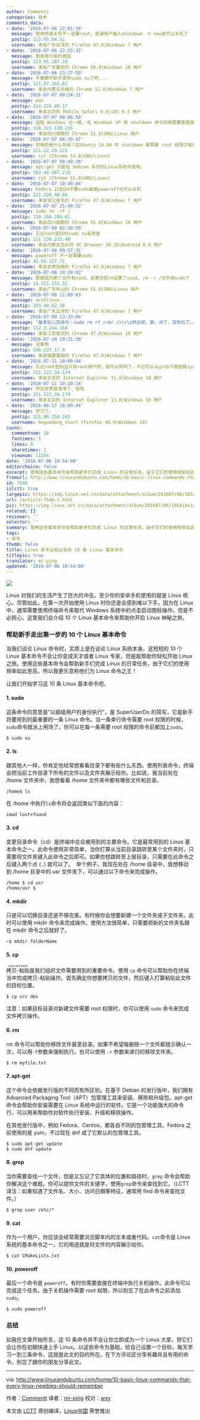 ```yaml
---
author: Commenti
categories: 技术
comments_data:
- date: '2016-07-06 22:01:34'
  message: 使用终端关机不一定要root，普通用户输入shutdown -h now就可以关机了
  postip: 113.95.94.51
  username: 来自广东云浮的 Firefox 47.0|Windows 7 用户
- date: '2016-07-06 22:23:32'
  message: 那是发行版的原因
  postip: 113.95.207.19
  username: 来自广东肇庆的 Chrome 50.0|Windows 10 用户
- date: '2016-07-06 23:27:59'
  message: 不要教坏新手使用sudo su了吧....
  postip: 121.57.102.82
  username: 来自内蒙古赤峰的 Chrome 51.0|Windows 7 用户
- date: '2016-07-07 00:24:31'
  message: man
  postip: 114.255.40.17
  username: 来自北京的 Mobile Safari 9.0|iOS 9.3 用户
- date: '2016-07-07 08:06:58'
  message: 這點 Windows 也一樣, 在 Windows XP 用 shutdown 命令同樣需要管理員權限, 後面的版本就不需要了.
  postip: 118.122.120.235
  username: 来自四川成都的 Chrome 51.0|GNU/Linux 用户
- date: '2016-07-07 08:39:47'
  message: 你用的是什么系统？在Ubuntu 14.04 中 shutdown 是需要 root 权限才能执行的。
  postip: 121.22.29.121
  username: ryt [Chrome 51.0|GNU/Linux]
- date: '2016-07-07 08:49:20'
  message: apt-get 只能在 Debian 系列的Linux系统中使用。
  postip: 163.44.167.219
  username: ryt [Chrome 51.0|GNU/Linux]
- date: '2016-07-07 10:49:04'
  message: Fedora 22到24不要sudo直接poweroff也可以关机
  postip: 122.226.49.66
  username: 来自浙江金华的 Firefox 47.0|Windows 7 用户
- date: '2016-07-07 21:49:52'
  message: sudo rm -rf /
  postip: 110.184.204.61
  username: 来自四川成都的 Chrome 51.0|Windows 10 用户
- date: '2016-07-08 02:19:59'
  message: 忘记root密码时sudo su有奇效
  postip: 111.126.233.48
  username: 来自内蒙古包头的 UC Browser 10.10|Android 6.0 用户
- date: '2016-07-08 09:57:31'
  message: poweroff 不一定需要sudo
  postip: 42.93.127.71
  username: 来自甘肃张掖的 Firefox 47.0|Windows 7 用户
- date: '2016-07-08 10:29:02'
  message: 那是因为那个文件有suid，如果你把rm设置了suid, rm -r /也不用sudo了
  postip: 14.115.151.52
  username: 来自广东中山的 Chrome 51.0|GNU/Linux 用户
- date: '2016-07-08 11:09:03'
  message: archlinux
  postip: 183.44.62.58
  username: 来自广东云浮的 Firefox 47.0|Windows 7 用户
- date: '2016-07-09 13:33:04'
  message: "基本玩儿完命令：sudo rm rf /<br />\r\n然后呢，额，对了，没然后了。。。"
  postip: 112.3.244.168
  username: 来自江苏南京的 Chrome 47.0|Windows 10 用户
- date: '2016-07-10 19:31:30'
  message: 没案例
  postip: 140.237.17.9
  username: 来自福建莆田的 Firefox 47.0|Windows 7 用户
- date: '2016-07-11 10:09:04'
  message: 忘记root密码且只有root用户的，就可以呵呵了，不过可以从grub下面挂载sysroot来搞定
  postip: 221.122.34.174
  username: 来自北京的 Internet Explorer 11.0|Windows 10 用户
- date: '2016-07-11 10:10:14'
  message: 然后世界就清净了，哈哈
  postip: 221.122.34.174
  username: 来自北京的 Internet Explorer 11.0|Windows 10 用户
- date: '2016-08-17 18:09:44'
  message: 学习了。
  postip: 211.99.254.243
  username: heguodong_start [Firefox 48.0|Windows 10]
count:
  commentnum: 18
  favtimes: 5
  likes: 0
  sharetimes: 1
  viewnum: 11254
date: '2016-07-06 18:54:00'
editorchoice: false
excerpt: 使用这些基本命令会帮助新手们完成 Linux 的日常任务，由于它们的使用频率如此至高，所以我更乐意称他们为 Linux 命令之王！
fromurl: http://www.linuxandubuntu.com/home/10-basic-linux-commands-that-every-linux-newbies-should-remember
id: 7546
islctt: true
largepic: https://img.linux.net.cn/data/attachment/album/201607/06/185418x1a7nj4m741kt752.png
url: /article-7546-1.html
pic: https://img.linux.net.cn/data/attachment/album/201607/06/185418x1a7nj4m741kt752.png.thumb.jpg
related: []
reviewer: ''
selector: ''
summary: 使用这些基本命令会帮助新手们完成 Linux 的日常任务，由于它们的使用频率如此至高，所以我更乐意称他们为 Linux 命令之王！
tags:
- 命令
thumb: false
title: Linux 新手必知必会的 10 条 Linux 基本命令
titlepic: true
translator: mr-ping
updated: '2016-07-06 18:54:00'
---
```


![](https://img.linux.net.cn/data/attachment/album/201607/06/185418x1a7nj4m741kt752.png)


Linux 对我们的生活产生了巨大的冲击。至少你的安卓手机使用的就是 Linux 核心。尽管如此，在第一次开始使用 Linux 时你还是会感到难以下手。因为在 Linux 中，通常需要使用终端命令来取代 Windows 系统中的点击启动图标操作。但是不必担心，这里我们会介绍 10 个 Linux 基本命令来帮助你开启 Linux 神秘之旅。


### 帮助新手走出第一步的 10 个 Linux 基本命令


当我们谈论 Linux 命令时，实质上是在谈论 Linux 系统本身。这短短的 10 个 Linux 基本命令不会让你变成天才或者 Linux 专家，但是能帮助你轻松开始 Linux 之旅。使用这些基本命令会帮助新手们完成 Linux 的日常任务，由于它们的使用频率如此至高，所以我更乐意称他们为 Linux 命令之王！


让我们开始学习这 10 条 Linux 基本命令吧。


#### 1. sudo


这条命令的意思是“以超级用户的身份执行”，是 SuperUserDo 的简写，它是新手将要用到的最重要的一条 Linux 命令。当一条单行命令需要 root 权限的时候，`sudo`命令就派上用场了。你可以在每一条需要 root 权限的命令前都加上`sudo`。



```
$ sudo su

```

#### 2. ls


跟其他人一样，你肯定也经常想看看目录下都有些什么东西。使用列表命令，终端会把当前工作目录下所有的文件以及文件夹展示给你。比如说，我当前处在 /home 文件夹中，我想看看 /home 文件夹中都有哪些文件和目录。



```
/home$ ls

```

在 /home 中执行`ls`命令将会返回类似下面的内容：



```
imad lost+found

```

#### 3. cd


变更目录命令（cd）是终端中总会被用到的主要命令。它是最常用到的 Linux 基本命令之一。此命令使用非常简单，当你打算从当前目录跳转至某个文件夹时，只需要将文件夹键入此命令之后即可。如果你想跳转至上层目录，只需要在此命令之后键入两个点 (..) 就可以了。 ​ 举个例子，我现在处在 /home 目录中，我想移动到 /home 目录中的 usr 文件夹下，可以通过以下命令来完成操作。



```
/home $ cd usr
/home/usr $

```

#### 4. mkdir


只是可以切换目录还是不够完美。有时候你会想要新建一个文件夹或子文件夹。此时可以使用 mkdir 命令来完成操作。使用方法很简单，只需要把新的文件夹名跟在 mkdir 命令之后就好了。



```
~$ mkdir folderName

```

#### 5. cp


<ruby> 拷贝-粘贴 <rp>  （ </rp> <rt>  copy-and-paste </rt> <rp>  ） </rp></ruby>是我们组织文件需要用到的重要命令。使用 `cp` 命令可以帮助你在终端当中完成拷贝-粘贴操作。首先确定你想要拷贝的文件，然后键入打算粘贴此文件的目标位置。



```
$ cp src des

```

注意：如果目标目录对新建文件需要 root 权限时，你可以使用 `sudo` 命令来完成文件拷贝操作。


#### 6. rm


rm 命令可以帮助你移除文件甚至目录。如果不希望每删除一个文件都提示确认一次，可以用`-f`参数来强制执行。也可以使用 `-r` 参数来递归的移除文件夹。



```
$ rm myfile.txt

```

#### 7. apt-get


这个命令会依据发行版的不同而有所区别。在基于 Debian 的发行版中，我们拥有 Advanced Packaging Tool（APT）包管理工具来安装、移除和升级包。apt-get 命令会帮助你安装需要在 Linux 系统中运行的软件。它是一个功能强大的命令行，可以用来帮助你对软件执行安装、升级和移除操作。


在其他发行版中，例如 Fedora、Centos，都各自不同的包管理工具。Fedora 之前使用的是 yum，不过现在 dnf 成了它默认的包管理工具。



```
$ sudo apt-get update
$ sudo dnf update

```

#### 8. grep


当你需要查找一个文件，但是又忘记了它具体的位置和路径时，`grep` 命令会帮助你解决这个难题。你可以提供文件的关键字，使用`grep`命令来查找到它。（LCTT 译注：如果知道了文件名、大小、访问日期等特征，通常用 find 命令来查找文件。）



```
$ grep user /etc/*

```

#### 9. cat


作为一个用户，你应该会经常需要浏览脚本内的文本或者代码。`cat`命令是 Linux 系统的基本命令之一，它的用途就是将文件的内容展示给你。



```
$ cat CMakeLists.txt

```

#### 10. poweroff


最后一个命令是 `poweroff`。有时你需要直接在终端中执行关机操作。此命令可以完成这个任务。由于关机操作需要 root 权限，所以别忘了在此命令之前添加`sudo`。



```
$ sudo poweroff

```

### 总结


如我在文章开始所言，这 10 条命令并不会让你立即成为一个 Linux 大拿，但它们会让你在初期快速上手 Linux。以这些命令为基础，给自己设置一个目标，每天学习一到三条命令，这就是此文的目的所在。在下方评论区分享有趣并且有用的命令。别忘了跟你的朋友分享此文。




---


via: <http://www.linuxandubuntu.com/home/10-basic-linux-commands-that-every-linux-newbies-should-remember>


作者：[Commenti](http://www.linuxandubuntu.com/home/10-basic-linux-commands-that-every-linux-newbies-should-remember#comments) 译者：[mr-ping](https://github.com/mr-ping) 校对：[wxy](https://github.com/wxy)


本文由 [LCTT](https://github.com/LCTT/TranslateProject) 原创编译，[Linux中国](https://linux.cn/) 荣誉推出